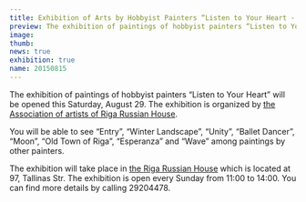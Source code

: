 ```yaml
---
title: Exhibition of Arts by Hobbyist Painters “Listen to Your Heart - 2”
preview: The exhibition of paintings of hobbyist painters “Listen to Your Heart” will be opened this Saturday, August 29. The exhibition is organized by the Association of artists of Riga Russian House.
image: 
thumb: 
news: true
exhibition: true
name: 20150815
---
```


The exhibition of paintings of hobbyist painters “Listen to Your Heart” will be opened this Saturday, August 29. The exhibition is organized by [the Association of artists of Riga Russian House](https://www.facebook.com/groups/214048355344420/).

You will be able to see “Entry”, “Winter Landscape”, “Unity”, “Ballet Dancer”, “Moon”, “Old Town of Riga”, “Esperanza” and “Wave” among paintings by other painters.

The exhibition will take place in [the Riga Russian House](http://www.rusdomriga.lv/) which is located at 97, Tallinas Str. The exhibition is open every Sunday from 11:00 to 14:00. You can find more details by calling 29204478.
